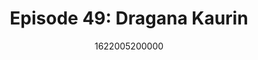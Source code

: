 ---
templateKey: podcast-episode
public: true
url: podcast/episode-49-dragana-kaurin
title: " Episode 49: Dragana Kaurin "
description:  What happens when we design with equity in mind? Derek E. Silva joins Dragana Kaurin, a human rights researcher and founder of The Localization Lab, an organization fighting for equal access to information. A deep dive into building the Internet for everyone, and the privacy issues around digital identity. 
date: 1622005200000
featuredimage: /img/podcast/P8PGuestCard_DraganaKaurin.jpg
socialimage: https://www.orchid.com/assets/img/podcast/P8PEpisode_DraganaKaurin.png
platformurls:
 - https://podcasts.apple.com/us/podcast/human-rights-building-internet-for-everyone-dragana/id1516705670?i=1000523184466
 - https://open.spotify.com/episode/58m12eB8vLjeyM0rMVhnNN
 - https://podcasts.google.com/feed/aHR0cHM6Ly9mb2xsb3d0aGV3aGl0ZXJhYmJpdC5saWJzeW4uY29tL3Jzcw/episode/MGU2NDhmMTYtMjNiZC00NmY2LWFlMWItOGVhYWE4NjIzYWVl
 - 
 - https://castbox.fm/episode/Human-Rights-and-Building-the-Internet-for-Everyone-with-Dragana-Kaurin-id2954358-id385805270
 - 
 - https://tunein.com/podcasts/Technology-Podcasts/Follow-the-White-Rabbit-p1330281/?topicId=163328453
---
